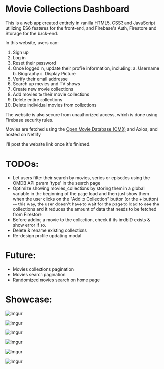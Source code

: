 
# Movie Collections Dashboard 
This is a web app created entirely in vanilla HTML5, CSS3 and JavaScript utilizing ES6 features for the front-end, and Firebase's Auth, Firestore and Storage for the back-end.

In this website, users can:
1. Sign up
2. Log in
3. Reset their password
4. Once logged in, update their profile information, including:
	a. Username
	b. Biography
	c. Display Picture
5. Verify their email addresse
6. Search up movies and TV shows
7. Create new movie collections
8. Add movies to their movie collections
9. Delete entire collections
10. Delete individual movies from collections 

The website is also secure from unauthorized access, which is done using Firebase security rules.

Movies are fetched using the [Open Movie Database (OMD)](https://www.omdbapi.com/) and Axios, and hosted on Netlify.

I'll post the website link once it's finished.

# TODOs:
- Let users filter their search by movies, series or episodes using the OMDB API param 'type' in the search page
- Optimize showing movies_collections by storing them in a global variable in the beginning of the page load and then just show them when the user clicks on the "Add to Collection" button (or the + button) -- this way, the user doesn't have to wait for the page to load to see the collections and it reduces the amount of data that needs to be fetched from Firestore
- Before adding a movie to the collection, check if its imdbID exists & show error if so.
- Delete & rename existing collections
- Re-design profile updating modal

# Future: 
- Movies collections pagination
- Movies search pagination
- Randomized movies search on home page

# Showcase:
![Imgur](https://imgur.com/R0Ytz2N.png)

![Imgur](https://imgur.com/QFCCPX2.png)

![Imgur](https://imgur.com/e2ZOWb6.png)

![Imgur](https://imgur.com/LcNBHXC.png)

![Imgur](https://imgur.com/ug1rM6z.png)

![Imgur](https://imgur.com/nCW9QMA.png)
